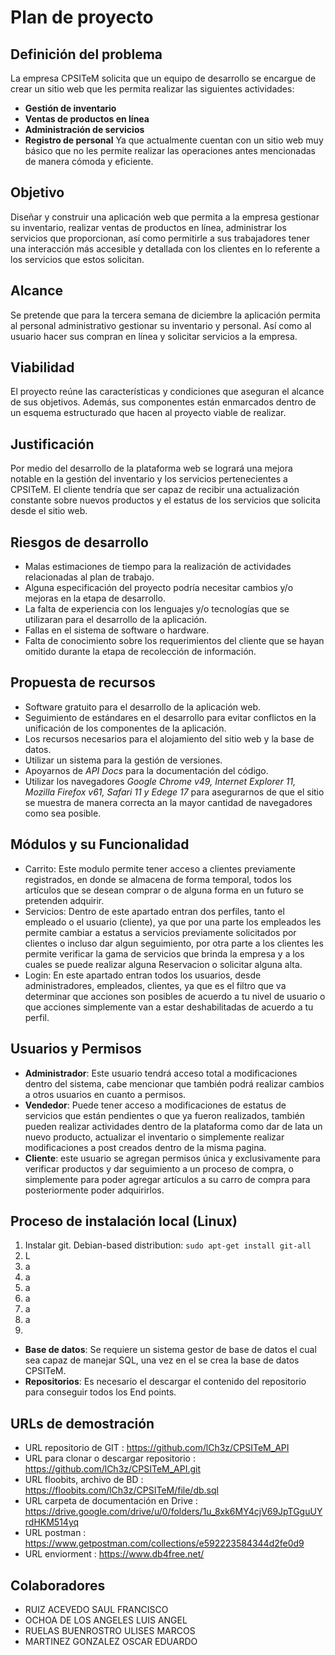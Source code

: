 
# Plan de proyecto

## Definición del problema

La empresa CPSITeM solicita que un equipo de desarrollo se encargue de crear un sitio web que les permita realizar las siguientes actividades:
 - **Gestión de inventario**
 - **Ventas de productos en línea**
 - **Administración de servicios**
 - **Registro de personal**
Ya que actualmente cuentan con un sitio web muy básico que no les permite realizar las operaciones antes mencionadas de manera cómoda y eficiente.


## Objetivo

Diseñar y construir una aplicación web que permita a la empresa gestionar su inventario, realizar ventas de productos en línea, administrar los servicios que proporcionan, así como permitirle a sus trabajadores tener una interacción más accesible y detallada con los clientes en lo referente a los servicios que estos solicitan.


## Alcance

Se pretende que para la tercera semana de diciembre la aplicación permita al personal administrativo gestionar su inventario y personal. Así como al usuario hacer sus compran en línea y solicitar servicios a la empresa.


## Viabilidad
El proyecto reúne las características y condiciones que aseguran el alcance de sus objetivos. Además, sus componentes están enmarcados dentro de un esquema estructurado que hacen al proyecto viable de realizar.


## Justificación

Por medio del desarrollo de la plataforma web se logrará una mejora notable en la gestión del inventario y los servicios pertenecientes a CPSITeM. El cliente tendría que ser capaz de recibir una actualización constante sobre nuevos productos y el estatus de los servicios que solicita desde el sitio web.


## Riesgos de desarrollo

 - Malas estimaciones de tiempo para la realización de actividades relacionadas al plan de trabajo.
 - Alguna especificación del proyecto podría necesitar cambios y/o mejoras en la etapa de desarrollo.
 - La falta de experiencia con los lenguajes y/o tecnologías que se utilizaran para el desarrollo de la aplicación.
 - Fallas en el sistema de software o hardware.
 - Falta de conocimiento sobre los requerimientos del cliente que se hayan omitido durante la etapa de recolección de información.


## Propuesta de recursos

 - Software gratuito para el desarrollo de la aplicación web.
 - Seguimiento de estándares en el desarrollo para evitar conflictos en la unificación de los componentes de la aplicación.
 - Los recursos necesarios para el alojamiento del sitio web y la base de datos.
 - Utilizar un sistema para la gestión de versiones.
 - Apoyarnos de *API Docs* para la documentación del código.
 - Utilizar los navegadores *Google Chrome v49, Internet Explorer 11, Mozilla Firefox v61, Safari 11 y Edege 17* para asegurarnos de que el sitio se muestra de manera correcta an la mayor cantidad de navegadores como sea posible.


## Módulos y su Funcionalidad

-   Carrito: Este modulo permite tener acceso a clientes previamente registrados, en donde se almacena de forma temporal, todos los artículos que se desean comprar o de alguna forma en un futuro se pretenden adquirir.
-   Servicios: Dentro de este apartado entran dos perfiles, tanto el empleado o el usuario (cliente), ya que por una parte los empleados les permite cambiar a estatus a servicios previamente solicitados por clientes o incluso dar algun seguimiento, por otra parte a los clientes les permite verificar la gama de servicios que brinda la empresa y a los cuales se puede realizar alguna Reservacion o solicitar alguna alta.
-   Login: En este apartado entran todos los usuarios, desde administradores, empleados, clientes, ya que es el filtro que va determinar que acciones son posibles de acuerdo a tu nivel de usuario o que acciones simplemente van a estar deshabilitadas de acuerdo a tu perfil.

## Usuarios y Permisos

-   **Administrador**: Este usuario tendrá acceso total a modificaciones dentro del sistema, cabe mencionar que también podrá realizar cambios a otros usuarios en cuanto a permisos.
-   **Vendedor**: Puede tener acceso a modificaciones de estatus de servicios que están pendientes o que ya fueron realizados, también pueden realizar actividades dentro de la plataforma como dar de lata un nuevo producto, actualizar el inventario o simplemente realizar modificaciones a post creados dentro de la misma pagina.
-   **Cliente**: este usuario se agregan permisos única y exclusivamente para verificar productos y dar seguimiento a un proceso de compra, o simplemente para poder agregar artículos a su carro de compra para posteriormente poder adquirirlos.

## Proceso de instalación local (Linux)
 1. Instalar git.
	Debian-based distribution:
	`sudo apt-get install git-all`
 2. L
 3. a
 4. a
 5. a
 6. a
 7. a
 8. a
 9. 
- **Base de datos**: Se requiere un sistema gestor de base de datos el cual sea capaz de manejar SQL, una vez en el se crea la base de datos CPSITeM.
- **Repositorios**: Es necesario el descargar el contenido del repositorio para conseguir todos los End points.


## URLs de demostración

- URL repositorio de GIT :
	https://github.com/lCh3z/CPSITeM_API
- URL para clonar o descargar repositorio :
	https://github.com/lCh3z/CPSITeM_API.git
- URL floobits, archivo de BD :
	https://floobits.com/lCh3z/CPSITeM/file/db.sql
- URL carpeta de documentación en Drive :
	https://drive.google.com/drive/u/0/folders/1u_8xk6MY4cjV69JpTGguUYrdHKM514yq
- URL postman :
	https://www.getpostman.com/collections/e592223584344d2fe0d9
- URL enviorment : 
	https://www.db4free.net/
	
## Colaboradores

-   RUIZ ACEVEDO SAUL FRANCISCO
-   OCHOA DE LOS ANGELES LUIS ANGEL
-   RUELAS BUENROSTRO ULISES MARCOS
-   MARTINEZ GONZALEZ OSCAR EDUARDO
<!--stackedit_data:
eyJoaXN0b3J5IjpbMjkwNzM0MTk3LC0xOTcxMzk1MTgzLC04Nj
g1NDcyMTYsMTM1Mjg4MzkwNCwxNzQ0NTM1MjEsMjEyODk3ODUx
MCwtOTk5NjQ2MDg3LC04MzYwNDI5MjYsMTUwMDE2NTAxOCwtMT
c3NDQ3NTEyMCwtMTAxMDMyNTc5LC0yMTIzNzQwMzQ3LDUxOTYw
MjgzMCwtMTQ0NDE5ODIxMl19
-->